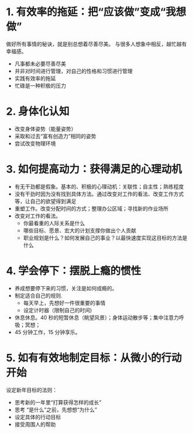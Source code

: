 # 1. 有效率的拖延：把“应该做”变成“我想做”

做好所有事情的秘诀，就是别总想着尽善尽美。
与很多人想象中相反，越忙越有幸福感。

- 凡事都未必要尽善尽美
- 并非对时间进行管理，对自己的性格和习惯进行管理
- 实践有效率的拖延
- 忙碌是一种积极的压力

# 2. 身体化认知

- 改变身体姿势（能量姿势）
- 采取和过去“富有创造力”相同的姿势
- 尝试改变物理环境

# 3. 如何提高动力：获得满足的心理动机

- 有无干劲都是假象。基本的、积极的心理动机：关联性；自主性；熟练程度
- 没有干劲时因为没有找到具体方法。通过改变对工作的看法、改变工作方式等，让自己的欲望得到满足
- 重塑工作。改变分配时间的方式；整理办公区域；寻找新的作业场所
- 改变对工作的看法。
  - 你最看重的人际关系是什么
  - 哪些目标、愿景、宏大的计划支撑你做出个人贡献
  - 职业规划是什么？如何发展自己的事业？以最快速度实现这目标的方法是什么

# 4. 学会停下：摆脱上瘾的惯性

- 养成想要停下来的习惯，关注是如何成瘾的。
- 制定适合自己的规则.
  - 每天早上，先想好一件很重要的事情
  - 设定计时器（限制自己的时间)
- 休息休息。40 秒的短暂休息（眺望风景）；身体运动散步等；集中注意力呼吸；冥想；
- 45 分钟工作，15 分钟享乐。

# 5. 如有有效地制定目标：从微小的行动开始

设定新年目标的法则：

- 思考新的一年里“打算获得怎样的成长”
- 思考 “是什么”之前，先想想“为什么”
- 设定具体的行动目标
- 接受周围人的帮助

